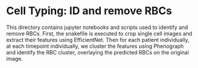 # Cell Typing: ID and remove RBCs

This directory contains jupyter notebooks and scripts used to identify and remove RBCs. First, the snakefile is executed to crop single cell images and extract their features using EfficientNet. Then for each patient individually, at each timepoint individually, we cluster the features using Phenograph and identify the RBC cluster, overlaying the predicted RBCs on the original image.
